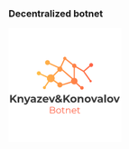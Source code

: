 ### Decentralized botnet

![alt text](https://github.com/dabdya/KKBotnet/blob/main/logo.png?raw=true)
